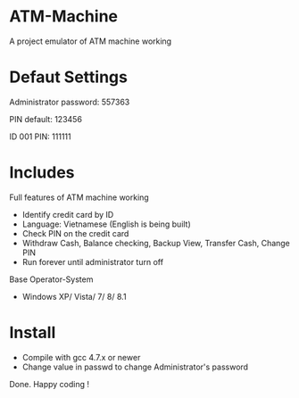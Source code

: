 ATM-Machine
===========
A project emulator of ATM machine working

Defaut Settings
===========
Administrator password: 557363

PIN default: 123456

ID 001 PIN: 111111

Includes
===========
Full features of ATM machine working
- Identify credit card by ID
- Language: Vietnamese (English is being built)
- Check PIN on the credit card
- Withdraw Cash, Balance checking, Backup View, Transfer Cash, Change PIN
- Run forever until administrator turn off

Base Operator-System
- Windows XP/ Vista/ 7/ 8/ 8.1

Install
===========
- Compile with gcc 4.7.x or newer
- Change value in passwd to change Administrator's password

Done. Happy coding !
